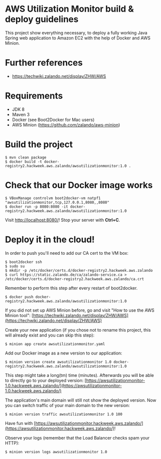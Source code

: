 # AWS Utilization Monitor build & deploy guidelines

This project show everything necessary, to deploy a fully working Java Spring web application to Amazon EC2 with the help of Docker and AWS Minion.

# Further references

* https://techwiki.zalando.net/display/ZHW/AWS

# Requirements

* JDK 8
* Maven 3
* Docker (see Boot2Docker for Mac users)
* AWS Minion (https://github.com/zalando/aws-minion)

# Build the project

    $ mvn clean package
    $ docker build -t docker-registry2.hackweek.aws.zalando/awsutilizationmonitor:1.0 .

# Check that our Docker image works

    $ VBoxManage controlvm boot2docker-vm natpf1 "awsutilizationmonitor,tcp,127.0.0.1,8080,,8080"
    $ docker run -p 8080:8080 -it docker-registry2.hackweek.aws.zalando/awsutilizationmonitor:1.0

Visit [http://localhost:8080/](http://localhost:8080/)! Stop your server with **Ctrl+C**.

# Deploy it in the cloud!

In order to push you'll need to add our CA cert to the VM box:

    $ boot2docker ssh
    $ sudo su
    $ mkdir -p /etc/docker/certs.d/docker-registry2.hackweek.aws.zalando
    $ curl https://static.zalando.de/ca/zalando-service.ca > /etc/docker/certs.d/docker-registry2.hackweek.aws.zalando/ca.crt

Remember to perform this step after every restart of boot2docker.

    $ docker push docker-registry2.hackweek.aws.zalando/awsutilizationmonitor:1.0

If you did not set up AWS Minion before, go and visit "How to use the AWS Minion tool":
[https://techwiki.zalando.net/display/ZHW/AWS](https://techwiki.zalando.net/display/ZHW/AWS)

Create your new application (if you chose not to rename this project, this will already exist and you can skip this
step):

    $ minion app create awsutilizationmonitor.yaml

Add our Docker image as a new version to our application:

    $ minion version create awsutilizationmonitor 1.0 docker-registry2.hackweek.aws.zalando/awsutilizationmonitor:1.0

This step might take a long(tm) time (minutes). Afterwards you will be able to directly go to your deployed version:
[https://awsutilizationmonitor-1.0.hackweek.aws.zalando/](https://awsutilizationmonitor-1.0.hackweek.aws.zalando/)

The application's main domain will still not show the deployed version. Now you can switch traffic of your main domain
to the new version:

    $ minion version traffic awsutilizationmonitor 1.0 100

Have fun with [https://awsutilizationmonitor.hackweek.aws.zalando/](https://awsutilizationmonitor.hackweek.aws.zalando/)!

Observe your logs (remember that the Load Balancer checks spam your HTTP):

    $ minion version logs awsutilizationmonitor 1.0
